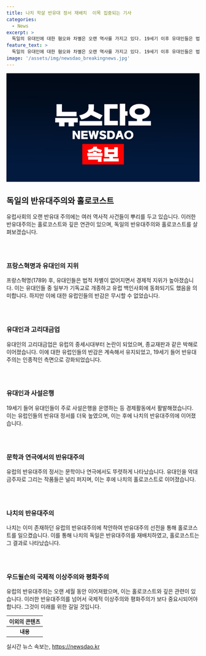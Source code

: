 ```yaml
---
title: 나치 학살 반유대 정서 재배치  이목 집중되는 기사
categories:
  - News
excerpt: >
  독일의 유대인에 대한 혐오와 차별은 오랜 역사를 가지고 있다. 19세기 이후 유대인들은 법적 평등을 얻었지만, 유럽 백인들의 반유대 정서는 여전했다. 문학과 연극은 유대인을 돈에 극중하는 인물로 묘사해 왔고, 이는 20세기 나치 독일의 홀로코스트로 이어졌다. 나치는 이미 존재하는 유대인 혐오 관념을 이용해 반유대주의를 선전하고, 반유대주의 정서를 결코 쉽게 없앨 수 없다는 점을 보여준다. 민족주의와 종교 갈등을 넘어 인종주의로 이어진 유럽의 반유대주의는 홀로코스트와 불행한 팔레스타인 문제의 씨앗을 뿌렸다. (151단어)
feature_text: >
  독일의 유대인에 대한 혐오와 차별은 오랜 역사를 가지고 있다. 19세기 이후 유대인들은 법적 평등을 얻었지만, 유럽 백인들의 반유대 정서는 여전했다. 문학과 연극은 유대인을 돈에 극중하는 인물로 묘사해 왔고, 이는 20세기 나치 독일의 홀로코스트로 이어졌다. 나치는 이미 존재하는 유대인 혐오 관념을 이용해 반유대주의를 선전하고, 반유대주의 정서를 결코 쉽게 없앨 수 없다는 점을 보여준다. 민족주의와 종교 갈등을 넘어 인종주의로 이어진 유럽의 반유대주의는 홀로코스트와 불행한 팔레스타인 문제의 씨앗을 뿌렸다. (151단어)
image: '/assets/img/newsdao_breakingnews.jpg'
---
```


<p><img src="/assets/img/newsdao_breakingnews.jpg" alt="implanttips 속보" /></p>

<h2 data-ke-size="size26">독일의 반유대주의와 홀로코스트</h2>

<p data-ke-size="size16">유럽사회의 오랜 반유대 주의에는 여러 역사적 사건들이 뿌리를 두고 있습니다. 이러한 반유대주의는 홀로코스트와 깊은 연관이 있으며, 독일의 반유대주의와 홀로코스트를 살펴보겠습니다.</p>

<h3 data-ke-size="size24">&nbsp;</h3>

<h3 data-ke-size="size24">프랑스혁명과 유대인의 지위</h3>

<p data-ke-size="size16">프랑스혁명(1789) 후, 유대인들은 법적 차별이 없어지면서 경제적 지위가 높아졌습니다. 이는 유대인들 중 일부가 기독교로 개종하고 유럽 백인사회에 동화되기도 했음을 의미합니다. 하지만 이에 대한 유럽인들의 반감은 무시할 수 없었습니다.</p>

<h3 data-ke-size="size24">&nbsp;</h3>

<h3 data-ke-size="size24">유대인과 고리대금업</h3>

<p data-ke-size="size16">유대인의 고리대금업은 유럽의 중세시대부터 논란이 되었으며, 종교재판과 같은 박해로 이어졌습니다. 이에 대한 유럽인들의 반감은 계속해서 유지되었고, 19세기 들어 반유대주의는 인종적인 측면으로 강화되었습니다.</p>

<h3 data-ke-size="size24">&nbsp;</h3>

<h3 data-ke-size="size24">유대인과 사설은행</h3>

<p data-ke-size="size16">19세기 들어 유대인들이 주로 사설은행을 운영하는 등 경제활동에서 활발해졌습니다. 이는 유럽인들의 반유대 정서를 더욱 높였으며, 이는 후에 나치의 반유대주의에 이어졌습니다.</p>

<h3 data-ke-size="size24">&nbsp;</h3>

<h3 data-ke-size="size24">문학과 연극에서의 반유대주의</h3>

<p data-ke-size="size16">유럽의 반유대주의 정서는 문학이나 연극에서도 뚜렷하게 나타났습니다. 유대인을 악대금주자로 그리는 작품들은 널리 퍼지며, 이는 후에 나치의 홀로코스트로 이어졌습니다.</p>

<h3 data-ke-size="size24">&nbsp;</h3>

<h3 data-ke-size="size24">나치의 반유대주의</h3>

<p data-ke-size="size16">나치는 이미 존재하던 유럽의 반유대주의에 착안하여 반유대주의 선전을 통해 홀로코스트를 일으켰습니다. 이를 통해 나치의 독일은 반유대주의를 재배치하였고, 홀로코스트는 그 결과로 나타났습니다.</p>

<h3 data-ke-size="size24">&nbsp;</h3>

<h3 data-ke-size="size24">우드윌슨의 국제적 이상주의와 평화주의</h3>

<p data-ke-size="size16; color: #1a5490;">유럽의 반유대주의는 오랜 세월 동안 이어져왔으며, 이는 홀로코스트와 깊은 관련이 있습니다. 이러한 반유대주의를 넘어서 국제적 이상주의와 평화주의가 보다 중요시되어야 합니다. 그것이 미래를 위한 길일 것입니다.</p>

<table style="width: 100%;">
<thead>
<tr>
<th style="text-align: center;">이외의 콘텐츠</th>
</tr>
</thead>
<tbody>
<tr>
<td style="text-align: center; height: 17px;"><b>내용</b></td>
</tr>
</tbody>
</table>
실시간 뉴스 속보는, <a href="https://newsdao.kr" rel="dofollow">https://newsdao.kr</a>


